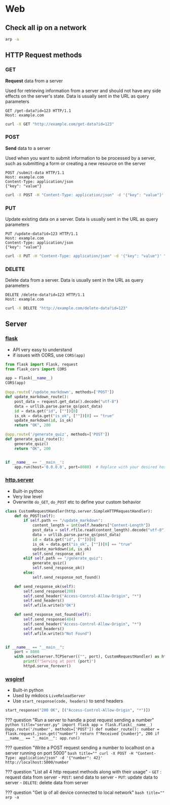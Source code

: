 # Web

## Check all ip on a network
```bash title=""
arp -a
```

## HTTP Request methods

### GET
**Request** data from a server

Used for retrieving information from a server and should not have any side effects on the server's state. Data is usually sent in the URL as query parameters

```http
GET /get-data?id=123 HTTP/1.1
Host: example.com
```
```bash title=""
curl -X GET "http://example.com/get-data?id=123"
```

### POST
**Send** data to a server

Used when you want to submit information to be processed by a server, such as submitting a form or creating a new resource on the server

```http
POST /submit-data HTTP/1.1
Host: example.com
Content-Type: application/json
{"key": "value"}
```
```bash title=""
curl -X POST -H "Content-Type: application/json" -d '{"key": "value"}' "http://example.com/submit-data"
```

### PUT
Update existing data on a server. Data is usually sent in the URL as query parameters

```http title=""
PUT /update-data?id=123 HTTP/1.1
Host: example.com
Content-Type: application/json
{"key": "value"}
```
```bash title=""
curl -X PUT -H "Content-Type: application/json" -d '{"key": "value"}' "http://example.com/update-data?id=123"
```

### DELETE
Delete data from a server. Data is usually sent in the URL as query parameters

```http title=""
DELETE /delete-data?id=123 HTTP/1.1
Host: example.com
```
```bash title=""
curl -X DELETE "http://example.com/delete-data?id=123"
```


## Server

### [flask](https://flask.palletsprojects.com/en/3.0.x/)

- API very easy to understand
- if issues with CORS, use `CORS(app)`

```python
from flask import Flask, request
from flask_cors import CORS

app = Flask(__name__)
CORS(app)

@app.route('/update_markdown', methods=['POST'])
def update_markdown_route():
    post_data = request.get_data().decode("utf-8")
    data = urllib.parse.parse_qs(post_data)
    id = data.get("id", [""])[0]
    is_ok = data.get("is_ok", [""])[0] == "true"
    update_markdown(id, is_ok)
    return "OK", 200

@app.route('/generate_quiz', methods=['POST'])
def generate_quiz_route():
    generate_quiz()
    return "OK", 200


if __name__ == '__main__':
    app.run(host='0.0.0.0', port=8080)  # Replace with your desired host and port

```

### [http.server](https://docs.python.org/3/library/http.server.html)

- Built-in python
- Very low level
- Overwrite `do_GET`, `do_POST` etc to define your custom behavior

```python
class CustomRequestHandler(http.server.SimpleHTTPRequestHandler):
    def do_POST(self):
        if self.path == "/update_markdown":
            content_length = int(self.headers["Content-Length"])
            post_data = self.rfile.read(content_length).decode("utf-8")
            data = urllib.parse.parse_qs(post_data)
            id = data.get("id", [""])[0]
            is_ok = data.get("is_ok", [""])[0] == "true"
            update_markdown(id, is_ok)
            self.send_response_ok()
        elif self.path == "/generate_quiz":
            generate_quiz()
            self.send_response_ok()
        else:
            self.send_response_not_found()

    def send_response_ok(self):
        self.send_response(200)
        self.send_header("Access-Control-Allow-Origin", "*")
        self.end_headers()
        self.wfile.write(b"OK")

    def send_response_not_found(self):
        self.send_response(404)
        self.send_header("Access-Control-Allow-Origin", "*")
        self.end_headers()
        self.wfile.write(b"Not Found")


if __name__ == "__main__":
    port = 8080
    with socketserver.TCPServer(("", port), CustomRequestHandler) as httpd:
        print(f"Serving at port {port}")
        httpd.serve_forever()

```

### [wsgiref](https://docs.python.org/3/library/wsgiref.html)

- Built-in python
- Used by mkdocs `LiveReloadServer`
- Use `start_response(code, headers)` to send headers

```python
start_response("200 OK", [("Access-Control-Allow-Origin", "*")])
```


??? question "Run a server to handle a post request sending a number"
    ```python title="server.py"
    import flask
    app = flask.Flask(__name__)
    @app.route('/number', methods=['POST'])
    def number_route():
        number = flask.request.json.get("number")
        return f"Received {number}", 200
    if __name__ == "__main__":
        app.run()
    ```

??? question "Write a POST request sending a number to localhost on a server running on port 5000"
    ```bash title=""
    curl -X POST -H "Content-Type: application/json" -d '{"number": 42}' http://localhost:5000/number
    ```

??? question "List all 4 http request methods along with their usage"
    - `GET` : request data from server
    - `POST`: send data to server
    - `PUT`: update data to server
    - `DELETE`: delete data from server

??? question "Get ip of all device connected to local network"
    ```bash title=""
    arp -a
    ```
